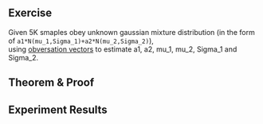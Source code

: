 ## Exercise
Given 5K smaples obey unknown gaussian mixture distribution (in the form of `a1*N(mu_1,Sigma_1)+a2*N(mu_2,Sigma_2)`),  
using [obversation vectors](https://github.com/HolmesShuan/UCAS-Pattern-Recognition/tree/master/Expectation-Maximization/data) to estimate a1, a2, mu_1, mu_2, Sigma_1 and Sigma_2. 

## Theorem & Proof

## Experiment Results

